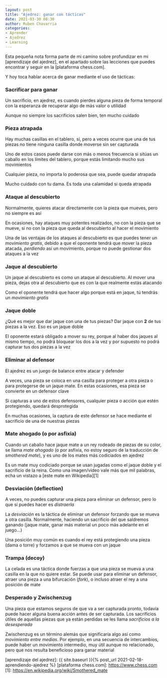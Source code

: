 ```yaml
---
layout: post
title: "Ajedrez: ganar con tácticas"
date: 2021-03-30 08:30
author: Ruben Chavarria
categories: 
- Aprender
- Ajedrez
- Learning
---
```


Esta pequeña nota forma parte de mi camino sobre profundizar en mi
[aprendizaje del ajedrez], en el apartado sobre las lecciones que puedes
encontrar y seguir en la [plataforma chess.com].

Y hoy toca hablar acerca de ganar mediante el uso de tácticas:

<!-- more -->

### Sacrificar para ganar

Un sacrificio, en ajedrez, es cuando pierdes alguna pieza de forma temporal con
la esperanza de recuperar algo de más valor o utilidad

Aunque no siempre los sacrificios salen bien, ten mucho cuidado

### Pieza atrapada

Hay muchas casillas en el tablero, sí, pero a veces ocurre que una de tus piezas
no tiene ninguna casilla donde moverse sin ser capturada

Uno de estos casos puede darse con más o menos frecuencia si sitúas un caballo
en los límites del tablero, porque estás limitando mucho sus movimientos

Cualquier pieza, no importa lo poderosa que sea, puede quedar atrapada

Mucho cuidado con tu dama. Es toda una calamidad si queda atrapada

### Ataque al descubierto

Normalmente, quieres atacar directamente con la pieza que mueves, pero no siempre
es así

En ocasiones, hay ataques muy potentes realizados, no con la pieza que se mueve,
si no con la pieza que queda al descubierto al hacer el movimiento

Una de las ventajas de los ataques al descubierto es que puedes tener un
*movimiento gratis*, debido a que el oponente tendrá que mover la pieza atacada,
*perdiendo* así un movimiento, porque no puede gestionar dos ataques a la vez

### Jaque al descubierto

Un jaque al descubierto es como un ataque al descubierto. Al mover una pieza,
dejas otra al descubierto que es con la que realmente estás atacando

Como el oponente tendrá que hacer algo porque está en jaque, tú tendrás un
*movimiento gratis*

### Jaque doble

¿Qué es mejor que dar jaque con una de tus piezas? Dar jaque con **2** de tus
piezas a la vez. Eso es un jaque doble

El oponente estará obligado a mover su rey, porque al haber dos jaques al mismo
tiempo, no podrá bloquear los dos a la vez y por supuesto no podrá capturar tus
dos piezas a la vez

### Eliminar al defensor

El ajedrez es un juego de balance entre atacar y defender

A veces, una pieza se coloca en una casilla para proteger a otra pieza o para
protegerse de un jaque mate. En estas ocasiones, esa pieza se convierte en un
defensor clave

Si capturas a uno de estos defensores, cualquier pieza o acción que estén
protegiendo, quedará desprotegida

En muchas ocasiones, la captura de este defensor se hace mediante el sacrificio
de una de nuestras piezas

### Mate ahogado (o por asfixia)

Cuando un caballo hace jaque mate a un rey rodeado de piezas de su color, se
llama *mate ahogado* (o por asfixia, no estoy seguro de la traducción de
*smothered mate*), y es uno de los mates más codiciados en ajedrez

Es un mate muy codiciado porque se usan jugadas como el jaque doble y el sacrificio
de la reina. Como una imagen/vídeo vale más que mil palabras, echa un vistazo
a [este mate en Wikipedia][1]

### Desviación (deflection)

A veces, no puedes capturar una pieza para eliminar un defensor, pero lo que sí
puedes hacer es *distraerla*

La *desviación* es la táctica de eliminar un defensor forzando que se mueva a
otra casilla. Normalmente, haciendo un sacrificio del que saldremos ganando
(jaque mate, ganar más material un poco más adelante en el juego...)

Una posición muy común es cuando el rey está protegiendo una pieza (dama o torre)
y forzamos a que se mueva con un jaque

### Trampa (decoy)

La celada es una táctica donde fuerzas a que una pieza se mueva a una casilla en
la que no quiere estar. Se puede usar para eliminar un defensor, atraer una pieza a
una bifurcación (*fork*), o incluso atraer el rey a una posición de mate

### Desperado y Zwischenzug

Una pieza que estamos seguros de que va a ser capturada pronto, todavía puede
hacer alguna buena acción antes de ser capturada. Los sacrificios útiles de
aquellas piezas que ya están perdidas se les llama *sacrificios a la
desesperada*

Zwischenzug es un término alemás que significaría algo así como *movimiento
entre medias*. Por ejemplo, en una secuencia de intercambios, puede haber un
movimiento intermedio, muy útil aunque no relacionado, pero que nos resulta
beneficioso para ganar material

[aprendizaje del ajedrez]: {{ site.baseurl }}{% post_url 2021-02-18-aprendiendo-ajedrez %}
[plataforma chess.com]: https://www.chess.com
[1]: https://en.wikipedia.org/wiki/Smothered_mate

